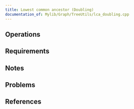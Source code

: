 ```yaml
---
title: Lowest common ancestor (Doubling)
documentation_of: Mylib/Graph/TreeUtils/lca_doubling.cpp
---
```


## Operations

## Requirements

## Notes

## Problems

## References
